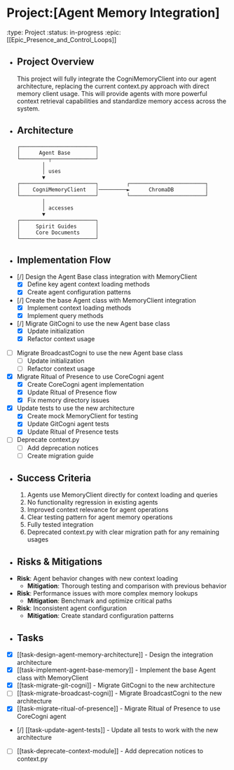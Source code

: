 # Project:[Agent Memory Integration]
:type: Project
:status: in-progress
:epic: [[Epic_Presence_and_Control_Loops]]
- ## Project Overview
  This project will fully integrate the CogniMemoryClient into our agent architecture, replacing the current context.py approach with direct memory client usage. This will provide agents with more powerful context retrieval capabilities and standardize memory access across the system.
- ## Architecture
  ```
  ┌────────────────────────┐
  │      Agent Base        │
  └─────────┬──────────────┘
          │
          │ uses
          ▼
  ┌────────────────────────┐         ┌────────────────────────┐
  │    CogniMemoryClient   │─────────►      ChromaDB          │
  └────────────────────────┘         └────────────────────────┘
          │
          │ accesses
          ▼
  ┌────────────────────────┐
  │     Spirit Guides      │
  │     Core Documents     │
  └────────────────────────┘
  ```
- ## Implementation Flow
- [/] Design the Agent Base class integration with MemoryClient
	- [x] Define key agent context loading methods
	- [x] Create agent configuration patterns
- [/] Create the base Agent class with MemoryClient integration
	- [x] Implement context loading methods
	- [x] Implement query methods
- [/] Migrate GitCogni to use the new Agent base class
	- [x] Update initialization
	- [x] Refactor context usage
- [ ] Migrate BroadcastCogni to use the new Agent base class
	- [ ] Update initialization
	- [ ] Refactor context usage
- [x] Migrate Ritual of Presence to use CoreCogni agent
    - [x] Create CoreCogni agent implementation
    - [x] Update Ritual of Presence flow
    - [x] Fix memory directory issues
- [x] Update tests to use the new architecture
	- [x] Create mock MemoryClient for testing
	- [x] Update GitCogni agent tests
	- [x] Update Ritual of Presence tests
- [ ] Deprecate context.py
	- [ ] Add deprecation notices
	- [ ] Create migration guide
- ## Success Criteria
  1. Agents use MemoryClient directly for context loading and queries
  2. No functionality regression in existing agents
  3. Improved context relevance for agent operations
  4. Clear testing pattern for agent memory operations
  5. Fully tested integration
  6. Deprecated context.py with clear migration path for any remaining usages
- ## Risks & Mitigations
- **Risk**: Agent behavior changes with new context loading
	- **Mitigation**: Thorough testing and comparison with previous behavior
- **Risk**: Performance issues with more complex memory lookups
	- **Mitigation**: Benchmark and optimize critical paths
- **Risk**: Inconsistent agent configuration
	- **Mitigation**: Create standard configuration patterns
- ## Tasks
- [x] [[task-design-agent-memory-architecture]] - Design the integration architecture
- [x] [[task-implement-agent-base-memory]] - Implement the base Agent class with MemoryClient
- [x] [[task-migrate-git-cogni]] - Migrate GitCogni to the new architecture
- [ ] [[task-migrate-broadcast-cogni]] - Migrate BroadcastCogni to the new architecture
- [x] [[task-migrate-ritual-of-presence]] - Migrate Ritual of Presence to use CoreCogni agent
- [/] [[task-update-agent-tests]] - Update all tests to work with the new architecture
- [ ] [[task-deprecate-context-module]] - Add deprecation notices to context.py